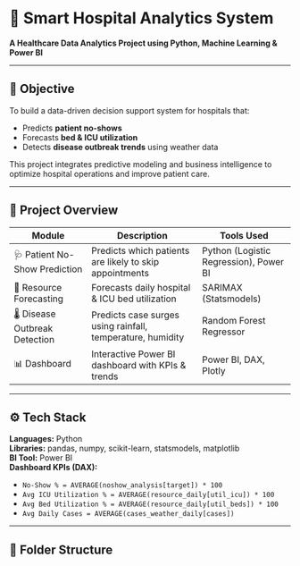 
# 🏥 Smart Hospital Analytics System  
**A Healthcare Data Analytics Project using Python, Machine Learning & Power BI**

---

## 🎯 Objective
To build a data-driven decision support system for hospitals that:
- Predicts **patient no-shows**
- Forecasts **bed & ICU utilization**
- Detects **disease outbreak trends** using weather data

This project integrates predictive modeling and business intelligence to optimize hospital operations and improve patient care.

---

## 🧠 Project Overview

| Module | Description | Tools Used |
|--------|--------------|------------|
| 🩺 Patient No-Show Prediction | Predicts which patients are likely to skip appointments | Python (Logistic Regression), Power BI |
| 🏥 Resource Forecasting | Forecasts daily hospital & ICU bed utilization | SARIMAX (Statsmodels) |
| 🌡️ Disease Outbreak Detection | Predicts case surges using rainfall, temperature, humidity | Random Forest Regressor |
| 📊 Dashboard | Interactive Power BI dashboard with KPIs & trends | Power BI, DAX, Plotly |

---

## ⚙️ Tech Stack
**Languages:** Python  
**Libraries:** pandas, numpy, scikit-learn, statsmodels, matplotlib  
**BI Tool:** Power BI  
**Dashboard KPIs (DAX):**
- `No-Show % = AVERAGE(noshow_analysis[target]) * 100`
- `Avg ICU Utilization % = AVERAGE(resource_daily[util_icu]) * 100`
- `Avg Bed Utilization % = AVERAGE(resource_daily[util_beds]) * 100`
- `Avg Daily Cases = AVERAGE(cases_weather_daily[cases])`

---

## 🧩 Folder Structure

